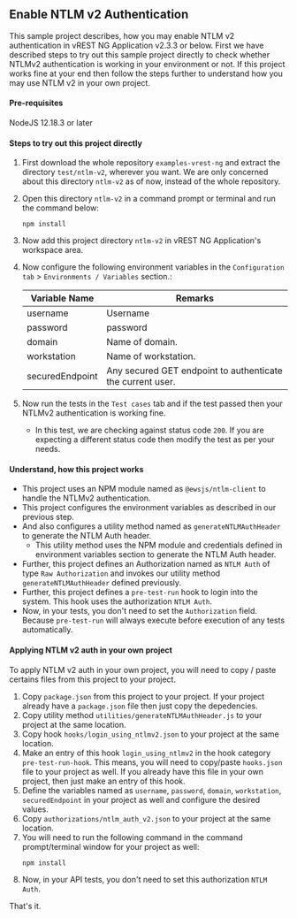 ## Enable NTLM v2 Authentication

This sample project describes, how you may enable NTLM v2 authentication in vREST NG Application v2.3.3 or below. First we have described steps to try out this sample project directly to check whether NTLMv2 authentication is working in your environment or not. If this project works fine at your end then follow the steps further to understand how you may use NTLM v2 in your own project.

#### Pre-requisites
NodeJS 12.18.3 or later

#### Steps to try out this project directly
1. First download the whole repository `examples-vrest-ng` and extract the directory `test/ntlm-v2`, wherever you want. We are only concerned about this directory `ntlm-v2` as of now, instead of the whole repository.
2. Open this directory `ntlm-v2` in a command prompt or terminal and run the command below:
    ```
    npm install
    ```
3. Now add this project directory `ntlm-v2` in vREST NG Application's workspace area.
4. Now configure the following environment variables in the `Configuration tab` > `Environments / Variables` section.:

    | Variable Name | Remarks  |
    |---|---|
    | username  | Username  |
    | password  | password |
    | domain  | Name of domain.  |
    | workstation | Name of workstation. |
    | securedEndpoint | Any secured GET endpoint to authenticate the current user. |

5. Now run the tests in the `Test cases` tab and if the test passed then your NTLMv2 authentication is working fine.
    * In this test, we are checking against status code `200`. If you are expecting a different status code then modify the test as per your needs.

#### Understand, how this project works

* This project uses an NPM module named as `@ewsjs/ntlm-client` to handle the NTLMv2 authentication. 
* This project configures the environment variables as described in our previous step.
* And also configures a utility method named as `generateNTLMAuthHeader` to generate the NTLM Auth header. 
  * This utility method uses the NPM module and credentials defined in environment variables section to generate the NTLM Auth header.
* Further, this project defines an Authorization named as `NTLM Auth` of type `Raw Authorization` and invokes our utility method `generateNTLMAuthHeader` defined previously.
* Further, this project defines a `pre-test-run` hook to login into the system. This hook uses the authorization `NTLM Auth`.
* Now, in your tests, you don't need to set the `Authorization` field. Because `pre-test-run` will always execute before execution of any tests automatically.

#### Applying NTLM v2 auth in your own project
To apply NTLM v2 auth in your own project, you will need to copy / paste certains files from this project to your project.
1. Copy `package.json` from this project to your project. If your project already have a `package.json` file then just copy the depedencies.
2. Copy utility method `utilities/generateNTLMAuthHeader.js` to your project at the same location.
3. Copy hook `hooks/login_using_ntlmv2.json` to your project at the same location.
4. Make an entry of this hook `login_using_ntlmv2` in the hook category `pre-test-run-hook`. This means, you will need to copy/paste `hooks.json` file to your project as well. If you already have this file in your own project, then just make an entry of this hook.
4. Define the variables named as `username`, `password`, `domain`, `workstation`, `securedEndpoint` in your project as well and configure the desired values.
5. Copy `authorizations/ntlm_auth_v2.json` to your project at the same location.
6. You will need to run the following command in the command prompt/terminal window for your project as well:
    ```
    npm install
    ```
7. Now, in your API tests, you don't need to set this authorization `NTLM Auth`.

That's it.
